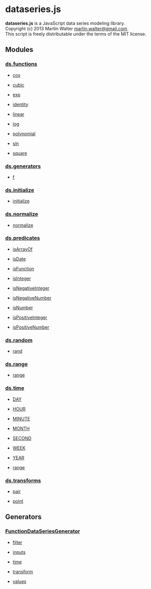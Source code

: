 

# dataseries.js

**dataseries.js** is a JavaScript data series modeling library.<br>
Copyright (c) 2013 Martin Walter <martin.walter@gmail.com>.<br>
This script is freely distributable under the terms of the MIT license.

## Modules

### <a href="ds.functions">ds.functions</a>

- <a href="ds.functions#cos">cos</a>

- <a href="ds.functions#cubic">cubic</a>

- <a href="ds.functions#exp">exp</a>

- <a href="ds.functions#identity">identity</a>

- <a href="ds.functions#linear">linear</a>

- <a href="ds.functions#log">log</a>

- <a href="ds.functions#polynomial">polynomial</a>

- <a href="ds.functions#sin">sin</a>

- <a href="ds.functions#square">square</a>

### <a href="ds.generators">ds.generators</a>

- <a href="ds.generators#f">f</a>

### <a href="ds.initialize">ds.initialize</a>

- <a href="ds.initialize#initialize">initialize</a>

### <a href="ds.normalize">ds.normalize</a>

- <a href="ds.normalize#normalize">normalize</a>

### <a href="ds.predicates">ds.predicates</a>

- <a href="ds.predicates#isArrayOf">isArrayOf</a>

- <a href="ds.predicates#isDate">isDate</a>

- <a href="ds.predicates#isFunction">isFunction</a>

- <a href="ds.predicates#isInteger">isInteger</a>

- <a href="ds.predicates#isNegativeInteger">isNegativeInteger</a>

- <a href="ds.predicates#isNegativeNumber">isNegativeNumber</a>

- <a href="ds.predicates#isNumber">isNumber</a>

- <a href="ds.predicates#isPositiveInteger">isPositiveInteger</a>

- <a href="ds.predicates#isPositiveNumber">isPositiveNumber</a>

### <a href="ds.random">ds.random</a>

- <a href="ds.random#rand">rand</a>

### <a href="ds.range">ds.range</a>

- <a href="ds.range#range">range</a>

### <a href="ds.time">ds.time</a>

- <a href="ds.time#DAY">DAY</a>

- <a href="ds.time#HOUR">HOUR</a>

- <a href="ds.time#MINUTE">MINUTE</a>

- <a href="ds.time#MONTH">MONTH</a>

- <a href="ds.time#SECOND">SECOND</a>

- <a href="ds.time#WEEK">WEEK</a>

- <a href="ds.time#YEAR">YEAR</a>

- <a href="ds.time#range">range</a>

### <a href="ds.transforms">ds.transforms</a>

- <a href="ds.transforms#pair">pair</a>

- <a href="ds.transforms#point">point</a>

## Generators

### <a href="FunctionDataSeriesGenerator">FunctionDataSeriesGenerator</a>

- <a href="FunctionDataSeriesGenerator#filter">filter</a>

- <a href="FunctionDataSeriesGenerator#inputs">inputs</a>

- <a href="FunctionDataSeriesGenerator#time">time</a>

- <a href="FunctionDataSeriesGenerator#transform">transform</a>

- <a href="FunctionDataSeriesGenerator#values">values</a>

